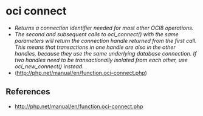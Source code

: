 # oci connect

* *Returns a connection identifier needed for most other OCI8 operations.* 
* *The second and subsequent calls to oci_connect() with the same parameters will return the connection handle returned from the first call. This means that transactions in one handle are also in the other handles, because they use the same underlying database connection. If two handles need to be transactionally isolated from each other, use oci_new_connect() instead.*
* (http://php.net/manual/en/function.oci-connect.php)

## References
* http://php.net/manual/en/function.oci-connect.php

##### 
